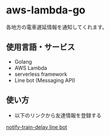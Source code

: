 # aws-lambda-go

各地方の電車遅延情報を通知してくれます。

## 使用言語・サービス

* Golang
* AWS Lambda
* serverless framework
* Line bot (Messaging API)

## 使い方

* 以下のリンクから友達情報を登録する

[notify-train-delay line bot](http://nav.cx/6RCtPVM)
